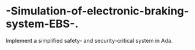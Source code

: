 # -Simulation-of-electronic-braking-system-EBS-.
Implement a simplified safety- and security-critical system in Ada.
